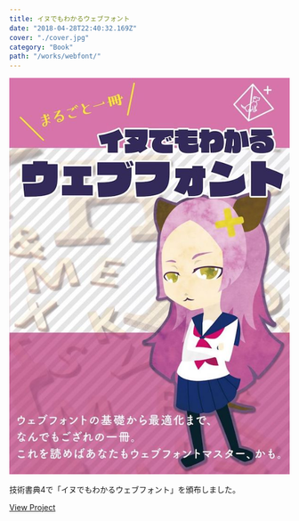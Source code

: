 ```yaml
---
title: イヌでもわかるウェブフォント
date: "2018-04-28T22:40:32.169Z"
cover: "./cover.jpg"
category: "Book"
path: "/works/webfont/"
---
```


![表紙](./cover.jpg)

技術書典4で「イヌでもわかるウェブフォント」を頒布しました。

[View Project](http://apple.ee.uec.ac.jp/emotion/)
